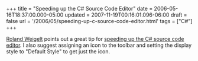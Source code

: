 +++
title = "Speeding up the C# Source Code Editor"
date = 2006-05-16T18:37:00.000-05:00
updated = 2007-11-19T00:16:01.096-06:00
draft = false
url = '/2006/05/speeding-up-c-source-code-editor.html'
tags = ["C#"]
+++

[Roland Weigelt](http://weblogs.asp.net/rweigelt) points out a great tip for [speeding up the C# source code editor](http://weblogs.asp.net/rweigelt/archive/2006/05/16/446536.aspx). I also suggest assigning an icon to the toolbar and setting the display style to "Default Style" to get just the icon.
